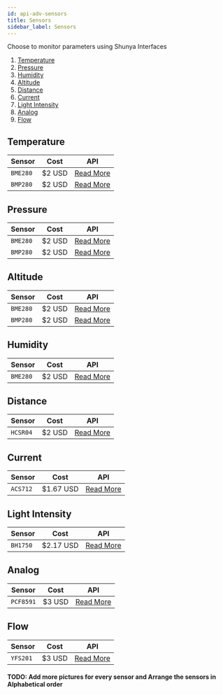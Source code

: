 ```yaml
---
id: api-adv-sensors
title: Sensors  
sidebar_label: Sensors
---
```


Choose to monitor parameters using Shunya Interfaces
        
1. [Temperature](#temperature) 
2. [Pressure](#pressure)
3. [Humidity](#humidity)
4. [Altitude](#altitude)
5. [Distance](#distance)
6. [Current](#current)
7. [Light Intensity](#light-intensity)
8. [Analog](#analog)
9. [Flow](#flow)

## Temperature  

| **Sensor** | **Cost** | **API** |
| ------ | ------ | ------ |
| `BME280`| $2 USD | [Read More]()|
| `BMP280`| $2 USD | [Read More]()|

## Pressure  

| **Sensor** | **Cost** | **API** |
| ------ | ------ | ------ |
| `BME280`| $2 USD | [Read More]()|
| `BMP280`| $2 USD | [Read More]()|

## Altitude  

| **Sensor** | **Cost** | **API** |
| ------ | ------ | ------ |
| `BME280`| $2 USD | [Read More]()|
| `BMP280`| $2 USD | [Read More]()|

## Humidity

| **Sensor** | **Cost** | **API** |
| ------ | ------ | ------ |
| `BME280`| $2 USD | [Read More]()|

## Distance  

| **Sensor** | **Cost** | **API** |
| ------ | ------ | ------ |
| `HCSR04`| $2 USD | [Read More](api-adv-HCSR04.md)|

## Current  

| **Sensor** | **Cost** | **API** |
| ------ | ------ | ------ |
| `ACS712`| $1.67 USD | [Read More](api-adv-ACS712.md)|


## Light Intensity  

| **Sensor** | **Cost** | **API** |
| ------ | ------ | ------ |
| `BH1750`| $2.17 USD | [Read More](api-adv-BH1750.md)|

## Analog 

| **Sensor** | **Cost** | **API** |
| ------ | ------ | ------ |
| `PCF8591`| $3 USD | [Read More](api-adv-PCF8591.md)|

## Flow 

| **Sensor** | **Cost** | **API** |
| ------ | ------ | ------ |
| `YFS201`| $3 USD | [Read More](api-adv-YFS201.md)|


#### TODO: Add more pictures for every sensor and Arrange the sensors in Alphabetical order 
